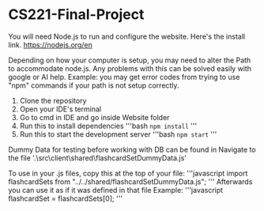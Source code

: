 # CS221-Final-Project

You will need Node.js to run and configure the website. Here's the install link. https://nodejs.org/en

Depending on how your computer is setup, you may need to alter the Path to accommodate node.js. Any problems with this can be solved easily with google or AI help.
Example: you may get error codes from trying to use "npm" commands if your path is not setup correctly. 

1. Clone the repository
2. Open your IDE's terminal
3. Go to cmd in IDE and go inside Website folder
4. Run this to install dependencies
'''bash
`npm install` 
'''
5. Run this to start the development server
'''bash
`npm start`
'''

Dummy Data for testing before working with DB can be found in 
Navigate to the file '.\src\client\shared\flashcardSetDummyData.js'

To use in your .js files, copy this at the top of your file:
'''javascript
import flashcardSets from "../../shared/flashcardSetDummyData.js";
'''
Afterwards you can use it as if it was defined in that file
Example:
'''javascript
flashcardSet = flashcardSets[0];
'''